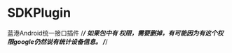 # SDKPlugin
蓝港Android统一接口插件
/*************************************************************************************************************************************/
如果包中有 <uses-permission android:name="android.permission.READ_PHONE_STATE"/> 权限，需要删掉，有可能因为有这个权限google仍然说有统计设备信息。
/*************************************************************************************************************************************/
